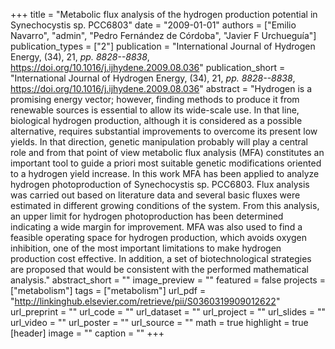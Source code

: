 +++
title = "Metabolic flux analysis of the hydrogen production potential in Synechocystis sp. PCC6803"
date = "2009-01-01"
authors = ["Emilio Navarro", "admin", "Pedro Fernández de Córdoba", "Javier F Urchueguía"]
publication_types = ["2"]
publication = "International Journal of Hydrogen Energy, (34), 21, _pp. 8828--8838_, https://doi.org/10.1016/j.ijhydene.2009.08.036"
publication_short = "International Journal of Hydrogen Energy, (34), 21, _pp. 8828--8838_, https://doi.org/10.1016/j.ijhydene.2009.08.036"
abstract = "Hydrogen is a promising energy vector; however, finding methods to produce it from renewable sources is essential to allow its wide-scale use. In that line, biological hydrogen production, although it is considered as a possible alternative, requires substantial improvements to overcome its present low yields. In that direction, genetic manipulation probably will play a central role and from that point of view metabolic flux analysis (MFA) constitutes an important tool to guide a priori most suitable genetic modifications oriented to a hydrogen yield increase. In this work MFA has been applied to analyze hydrogen photoproduction of Synechocystis sp. PCC6803. Flux analysis was carried out based on literature data and several basic fluxes were estimated in different growing conditions of the system. From this analysis, an upper limit for hydrogen photoproduction has been determined indicating a wide margin for improvement. MFA was also used to find a feasible operating space for hydrogen production, which avoids oxygen inhibition, one of the most important limitations to make hydrogen production cost effective. In addition, a set of biotechnological strategies are proposed that would be consistent with the performed mathematical analysis."
abstract_short = ""
image_preview = ""
featured = false
projects = ["metabolism"]
tags = ["metabolism"]
url_pdf = "http://linkinghub.elsevier.com/retrieve/pii/S0360319909012622"
url_preprint = ""
url_code = ""
url_dataset = ""
url_project = ""
url_slides = ""
url_video = ""
url_poster = ""
url_source = ""
math = true
highlight = true
[header]
image = ""
caption = ""
+++
